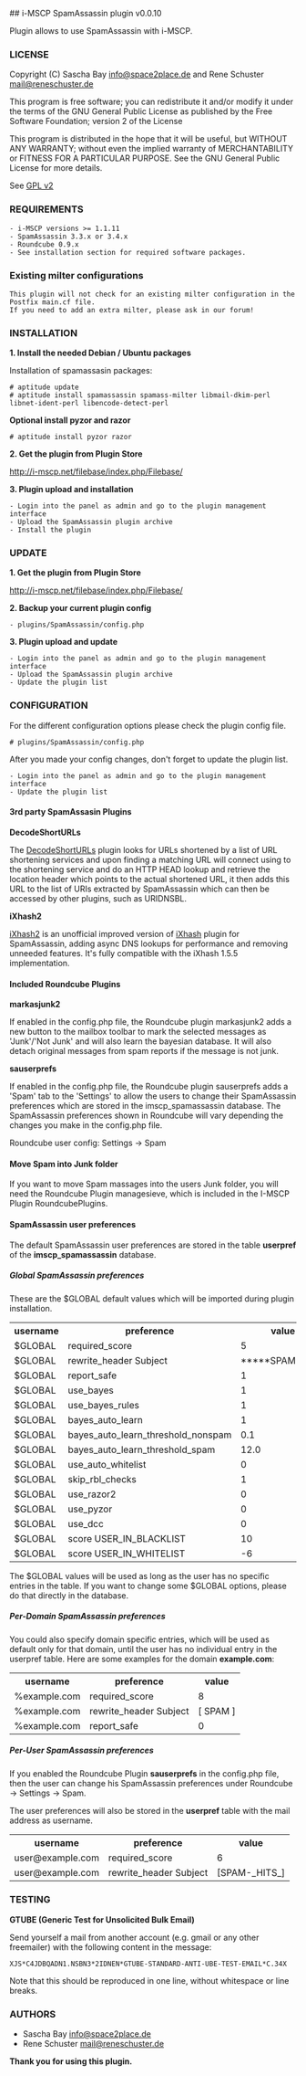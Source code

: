 ## i-MSCP SpamAssassin plugin v0.0.10

Plugin allows to use SpamAssassin with i-MSCP.

### LICENSE

Copyright (C) Sascha Bay <info@space2place.de> and Rene Schuster <mail@reneschuster.de>

This program is free software; you can redistribute it and/or modify
it under the terms of the GNU General Public License as published by
the Free Software Foundation; version 2 of the License

This program is distributed in the hope that it will be useful,
but WITHOUT ANY WARRANTY; without even the implied warranty of
MERCHANTABILITY or FITNESS FOR A PARTICULAR PURPOSE.  See the
GNU General Public License for more details.

See [GPL v2](http://www.gnu.org/licenses/gpl-2.0.html "GPL v2")

### REQUIREMENTS

	- i-MSCP versions >= 1.1.11
	- SpamAssassin 3.3.x or 3.4.x
	- Roundcube 0.9.x
	- See installation section for required software packages.

### Existing milter configurations

	This plugin will not check for an existing milter configuration in the Postfix main.cf file.
	If you need to add an extra milter, please ask in our forum!
	
### INSTALLATION

**1. Install the needed Debian / Ubuntu packages** 

Installation of spamassasin packages:

	# aptitude update
	# aptitude install spamassassin spamass-milter libmail-dkim-perl libnet-ident-perl libencode-detect-perl
	
**Optional install pyzor and razor**

	# aptitude install pyzor razor
	
**2. Get the plugin from Plugin Store**

http://i-mscp.net/filebase/index.php/Filebase/
	
**3. Plugin upload and installation**

	- Login into the panel as admin and go to the plugin management interface
	- Upload the SpamAssassin plugin archive
	- Install the plugin

### UPDATE

**1. Get the plugin from Plugin Store**

http://i-mscp.net/filebase/index.php/Filebase/

**2. Backup your current plugin config**

	- plugins/SpamAssassin/config.php
	
**3. Plugin upload and update**

	- Login into the panel as admin and go to the plugin management interface
	- Upload the SpamAssassin plugin archive
	- Update the plugin list

### CONFIGURATION

For the different configuration options please check the plugin config file.

	# plugins/SpamAssassin/config.php
	
After you made your config changes, don't forget to update the plugin list.

	- Login into the panel as admin and go to the plugin management interface
	- Update the plugin list
	

#### 3rd party SpamAssasin Plugins

**DecodeShortURLs**

The [DecodeShortURLs](https://github.com/smfreegard/DecodeShortURLs "DecodeShortURLs") plugin looks 
for URLs shortened by a list of URL shortening services and upon finding a matching URL will connect 
using to the shortening service and do an HTTP HEAD lookup and retrieve the location header which 
points to the actual shortened URL, it then adds this URL to the list of URIs extracted by SpamAssassin 
which can then be accessed by other plugins, such as URIDNSBL.

**iXhash2**

[iXhash2](http://mailfud.org/iXhash2/ "iXhash2") is an unofficial improved version of 
[iXhash](http://www.ixhash.net/ "iXhash") plugin for SpamAssassin, adding async DNS lookups for performance 
and removing unneeded features. It's fully compatible with the iXhash 1.5.5 implementation.	


#### Included Roundcube Plugins

**markasjunk2**

If enabled in the config.php file, the Roundcube plugin markasjunk2 adds a new button to the mailbox toolbar 
to mark the selected messages as 'Junk'/'Not Junk' and will also learn the bayesian database. It will also 
detach original messages from spam reports if the message is not junk.

**sauserprefs**

If enabled in the config.php file, the Roundcube plugin sauserprefs adds a 'Spam' tab to the 'Settings' to 
allow the users to change their SpamAssassin preferences which are stored in the imscp_spamassassin database.
The SpamAssassin preferences shown in Roundcube will vary depending the changes you make in the config.php file.

Roundcube user config: Settings -> Spam


#### Move Spam into Junk folder

If you want to move Spam massages into the users Junk folder, you will need the Roundcube Plugin managesieve, 
which is included in the I-MSCP Plugin RoundcubePlugins.


#### SpamAssassin user preferences

The default SpamAssassin user preferences are stored in the table **userpref** of the **imscp_spamassassin** database.

##### Global SpamAssassin preferences

These are the $GLOBAL default values which will be imported during plugin installation.

<table>
	<tr>
		<th>username</th>
		<th>preference</th>
		<th>value</th>
	</tr>
	<tr>
		<td>$GLOBAL</td>
		<td>required_score</td>
		<td>5</td>
	</tr>
	<tr>
		<td>$GLOBAL</td>
		<td>rewrite_header Subject</td>
		<td>*****SPAM*****</td>
	</tr>
	<tr>
		<td>$GLOBAL</td>
		<td>report_safe</td>
		<td>1</td>
	</tr>
	<tr>
		<td>$GLOBAL</td>
		<td>use_bayes</td>
		<td>1</td>
	</tr>
	<tr>
		<td>$GLOBAL</td>
		<td>use_bayes_rules</td>
		<td>1</td>
	</tr>
	<tr>
		<td>$GLOBAL</td>
		<td>bayes_auto_learn</td>
		<td>1</td>
	</tr>
	<tr>
		<td>$GLOBAL</td>
		<td>bayes_auto_learn_threshold_nonspam</td>
		<td>0.1</td>
	</tr>
	<tr>
		<td>$GLOBAL</td>
		<td>bayes_auto_learn_threshold_spam</td>
		<td>12.0</td>
	</tr>
	<tr>
		<td>$GLOBAL</td>
		<td>use_auto_whitelist</td>
		<td>0</td>
	</tr>
	<tr>
		<td>$GLOBAL</td>
		<td>skip_rbl_checks</td>
		<td>1</td>
	</tr>
	<tr>
		<td>$GLOBAL</td>
		<td>use_razor2</td>
		<td>0</td>
	</tr>
	<tr>
		<td>$GLOBAL</td>
		<td>use_pyzor</td>
		<td>0</td>
	</tr>
	<tr>
		<td>$GLOBAL</td>
		<td>use_dcc</td>
		<td>0</td>
	</tr>
	<tr>
		<td>$GLOBAL</td>
		<td>score USER_IN_BLACKLIST</td>
		<td>10</td>
	</tr>
	<tr>
		<td>$GLOBAL</td>
		<td>score USER_IN_WHITELIST</td>
		<td>-6</td>
	</tr>
</table>


The $GLOBAL values will be used as long as the user has no specific entries in the table.
If you want to change some $GLOBAL options, please do that directly in the database.

##### Per-Domain SpamAssassin preferences

You could also specify domain specific entries, which will be used as default only for that domain,
until the user has no individual entry in the userpref table. Here are some examples for the domain **example.com**:

<table>
	<tr>
		<th>username</th>
		<th>preference</th>
		<th>value</th>
	</tr>
	<tr>
		<td>%example.com</td>
		<td>required_score</td>
		<td>8</td>
	</tr>
	<tr>
		<td>%example.com</td>
		<td>rewrite_header Subject</td>
		<td>[ SPAM ]</td>
	</tr>
	<tr>
		<td>%example.com</td>
		<td>report_safe</td>
		<td>0</td>
	</tr>
</table>


##### Per-User SpamAssassin preferences

If you enabled the Roundcube Plugin **sauserprefs** in the config.php file, then the user can change his 
SpamAssassin preferences under Roundcube -> Settings -> Spam.

The user preferences will also be stored in the **userpref** table with the mail address as username.

<table>
	<tr>
		<th>username</th>
		<th>preference</th>
		<th>value</th>
	</tr>
	<tr>
		<td>user@example.com</td>
		<td>required_score</td>
		<td>6</td>
	</tr>
	<tr>
		<td>user@example.com</td>
		<td>rewrite_header Subject</td>
		<td>[SPAM-_HITS_]</td>
	</tr>
</table>


### TESTING

**GTUBE (Generic Test for Unsolicited Bulk Email)**

Send yourself a mail from another account (e.g. gmail or any other freemailer) with the following content in the message:
	
	XJS*C4JDBQADN1.NSBN3*2IDNEN*GTUBE-STANDARD-ANTI-UBE-TEST-EMAIL*C.34X
	
Note that this should be reproduced in one line, without whitespace or line breaks.

	
### AUTHORS

 - Sascha Bay <info@space2place.de>
 - Rene Schuster <mail@reneschuster.de>

**Thank you for using this plugin.**
